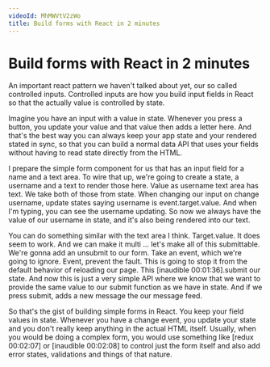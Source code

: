 ```yaml
---
videoId: MhMWVtV2zWo
title: Build forms with React in 2 minutes
---
```


# Build forms with React in 2 minutes

An important react pattern we haven't talked about yet, our so called controlled inputs. Controlled inputs are how you build input fields in React so that the actually value is controlled by state.

Imagine you have an input with a value in state. Whenever you press a button, you update your value and that value then adds a letter here. And that's the best way you can always keep your app state and your rendered stated in sync, so that you can build a normal data API that uses your fields without having to read state directly from the HTML.

I prepare the simple form component for us that has an input field for a name and a text area. To wire that up, we're going to create a state, a username and a text to render those here. Value as username text area has text. We take both of those from state. When changing our input on change username, update states saying username is event.target.value. And when I'm typing, you can see the username updating. So now we always have the value of our username in state, and it's also being rendered into our text.

You can do something similar with the text area I think. Target.value. It does seem to work. And we can make it multi ... let's make all of this submittable. We're gonna add an unsubmit to our form. Take an event, which we're going to ignore. Event, prevent the fault. This is going to stop it from the default behavior of reloading our page. This [inaudible 00:01:36].submit our state. And now this is just a very simple API where we know that we want to provide the same value to our submit function as we have in state. And if we press submit, adds a new message the our message feed.

So that's the gist of building simple forms in React. You keep your field values in state. Whenever you have a change event, you update your state and you don't really keep anything in the actual HTML itself. Usually, when you would be doing a complex form, you would use something like [redux 00:02:07] or [inaudible 00:02:08] to control just the form itself and also add error states, validations and things of that nature.
